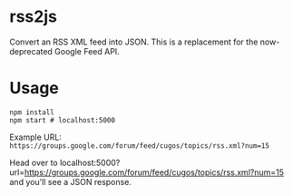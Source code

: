 # rss2js

Convert an RSS XML feed into JSON. This is a replacement for the now-deprecated Google Feed API.

# Usage

```shell
npm install
npm start # localhost:5000
```

Example URL: `https://groups.google.com/forum/feed/cugos/topics/rss.xml?num=15`

Head over to localhost:5000?url=https://groups.google.com/forum/feed/cugos/topics/rss.xml?num=15 and you'll see a JSON response.
